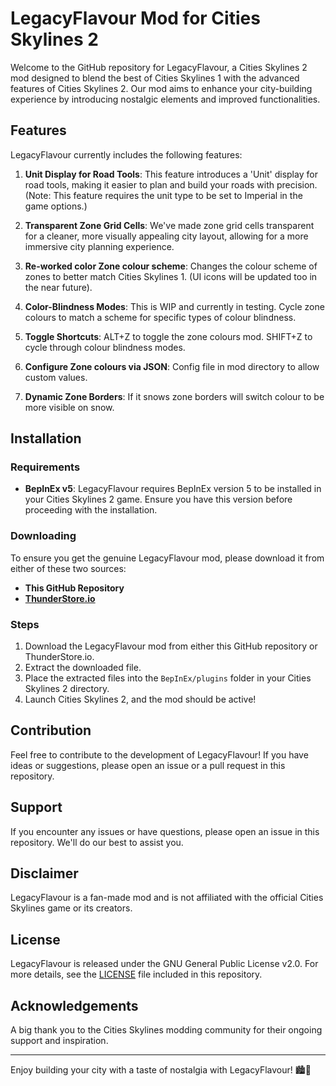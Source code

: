 ﻿# LegacyFlavour Mod for Cities Skylines 2

Welcome to the GitHub repository for LegacyFlavour, a Cities Skylines 2 mod designed to blend the best of Cities Skylines 1 with the advanced features of Cities Skylines 2. Our mod aims to enhance your city-building experience by introducing nostalgic elements and improved functionalities.

## Features

LegacyFlavour currently includes the following features:

1. **Unit Display for Road Tools**: This feature introduces a 'Unit' display for road tools, making it easier to plan and build your roads with precision. (Note: This feature requires the unit type to be set to Imperial in the game options.)

2. **Transparent Zone Grid Cells**: We've made zone grid cells transparent for a cleaner, more visually appealing city layout, allowing for a more immersive city planning experience.

3. **Re-worked color Zone colour scheme**: Changes the colour scheme of zones to better match Cities Skylines 1. (UI icons will be updated too in the near future).

4. **Color-Blindness Modes**: This is WIP and currently in testing. Cycle zone colours to match a scheme for specific types of colour blindness.

5. **Toggle Shortcuts**: ALT+Z to toggle the zone colours mod. SHIFT+Z to cycle through colour blindness modes.

6. **Configure Zone colours via JSON**: Config file in mod directory to allow custom values.

7. **Dynamic Zone Borders**: If it snows zone borders will switch colour to be more visible on snow.

## Installation

### Requirements

- **BepInEx v5**: LegacyFlavour requires BepInEx version 5 to be installed in your Cities Skylines 2 game. Ensure you have this version before proceeding with the installation.

### Downloading

To ensure you get the genuine LegacyFlavour mod, please download it from either of these two sources:

- **This GitHub Repository**
- **[ThunderStore.io](https://thunderstore.io)**

### Steps

1. Download the LegacyFlavour mod from either this GitHub repository or ThunderStore.io.
2. Extract the downloaded file.
3. Place the extracted files into the `BepInEx/plugins` folder in your Cities Skylines 2 directory.
4. Launch Cities Skylines 2, and the mod should be active!

## Contribution

Feel free to contribute to the development of LegacyFlavour! If you have ideas or suggestions, please open an issue or a pull request in this repository.

## Support

If you encounter any issues or have questions, please open an issue in this repository. We'll do our best to assist you.

## Disclaimer

LegacyFlavour is a fan-made mod and is not affiliated with the official Cities Skylines game or its creators.

## License

LegacyFlavour is released under the GNU General Public License v2.0. For more details, see the [LICENSE](LICENSE) file included in this repository.

## Acknowledgements

A big thank you to the Cities Skylines modding community for their ongoing support and inspiration.

---

Enjoy building your city with a taste of nostalgia with LegacyFlavour! 🏙️🌉